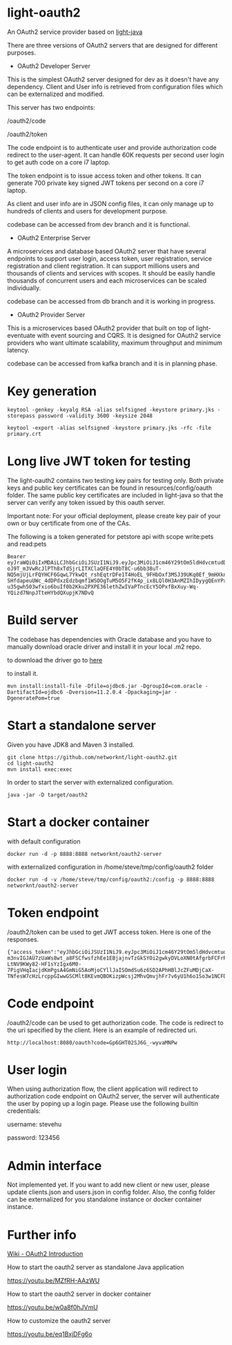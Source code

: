 # light-oauth2

An OAuth2 service provider based on [light-java](https://github.com/networknt/light-java)

There are three versions of OAuth2 servers that are designed for different purposes. 

* OAuth2 Developer Server

This is the simplest OAuth2 server designed for dev as it doesn't have any dependency. 
Client and User info is retrieved from configuration files which can be externalized
and modified. 

This server has two endpoints:

/oauth2/code      

/oauth2/token

The code endpoint is to authenticate user and provide authorization code redirect to
the user-agent. It can handle 60K requests per second user login to get auth code on
a core i7 laptop.

The token endpoint is to issue access token and other tokens. It can generate 700
private key signed JWT tokens per second on a core i7 laptop.

As client and user info are in JSON config files, it can only manage up to hundreds
of clients and users for development purpose.

codebase can be accessed from dev branch and it is functional.

* OAuth2 Enterprise Server

A microservices and database based OAuth2 server that have several endpoints to 
support user login, access token, user registration, service registration and 
client registration. It can support millions users and thousands of clients and 
services with scopes. It should be easily handle thousands of concurrent users and 
each microservices can be scaled individually.

codebase can be accessed from db branch and it is working in progress.

* OAuth2 Provider Server

This is a microservices based OAuth2 provider that built on top of light-eventuate
with event sourcing and CQRS. It is designed for OAuth2 service providers who want
ultimate scalability, maximum throughput and minimum latency.

codebase can be accessed from kafka branch and it is in planning phase.

# Key generation


```
keytool -genkey -keyalg RSA -alias selfsigned -keystore primary.jks -storepass password -validity 3600 -keysize 2048

keytool -export -alias selfsigned -keystore primary.jks -rfc -file primary.crt

```

# Long live JWT token for testing

The light-oauth2 contains two testing key pairs for testing only. Both private keys and public key certificates
can be found in resources/config/oauth folder. The same public key certificates are included in light-java so that
the server can verify any token issued by this oauth server.

Important note:
For your official deployment, please create key pair of your own or buy certificate from one of
the CAs.

The following is a token generated for petstore api with scope write:pets and read:pets

```
Bearer eyJraWQiOiIxMDAiLCJhbGciOiJSUzI1NiJ9.eyJpc3MiOiJ1cm46Y29tOm5ldHdvcmtudDpvYXV0aDI6djEiLCJhdWQiOiJ1cm46Y29tLm5ldHdvcmtudCIsImV4cCI6MTc5NDgwMDYzOSwianRpIjoiWFhlQmpJYXUwUk5ZSTl3dVF0MWxtUSIsImlhdCI6MTQ3OTQ0MDYzOSwibmJmIjoxNDc5NDQwNTE5LCJ2ZXJzaW9uIjoiMS4wIiwidXNlcl9pZCI6InN0ZXZlIiwidXNlcl90eXBlIjoiRU1QTE9ZRUUiLCJjbGllbnRfaWQiOiJmN2Q0MjM0OC1jNjQ3LTRlZmItYTUyZC00YzU3ODc0MjFlNzIiLCJzY29wZSI6WyJ3cml0ZTpwZXRzIiwicmVhZDpwZXRzIl19.f5XdkmhOoHT2lgTobqVGPp2aWUv_ItA0tqyLHC_CeMbmwzPvREqb5-oJ9T_m3VwRcJlPTh8xTdSjrLITXClaQFE4Y0bT8C-u6bb38uT-NQ5mjUjLrFQYHCF6GqwL7YkwQt_rshEqtrDFe1T4HoEL_9FHbOxf3MSJ39UKq0Ef_9mHXkn4Y-SHfdapeuUWc_4dDPdxzEdzbqmf1WSOOgTuM5O5F2fK4p_ix8LQl0H3AnMZIhIDyygQEnYPxEG-u35gwh503wfxio6buIf0b2Kku2PXPE36lethZwIVaPTncEcY5OPxfBxXuy-Wq-YQizd7NnpJTteHYbdQXupjK7NDvQ
```

# Build server

The codebase has dependencies with Oracle database and you have to manually download
oracle driver and install it in your local .m2 repo. 

to download the driver go to [here](http://www.oracle.com/technetwork/database/enterprise-edition/jdbc-112010-090769.html)

to install it.

```
mvn install:install-file -Dfile=ojdbc6.jar -DgroupId=com.oracle -DartifactId=ojdbc6 -Dversion=11.2.0.4 -Dpackaging=jar -DgeneratePom=true
```


# Start a standalone server

Given you have JDK8 and Maven 3 installed.

```
git clone https://github.com/networknt/light-oauth2.git
cd light-oauth2
mvn install exec:exec

```

In order to start the server with externalized configuration.

```
java -jar -D target/oauth2
```

# Start a docker container

with default configuration

```
docker run -d -p 8888:8888 networknt/oauth2-server
```

with externalized configuration in /home/steve/tmp/config/oauth2 folder
```
docker run -d -v /home/steve/tmp/config/oauth2:/config -p 8888:8888 networknt/oauth2-server
```

# Token endpoint
/oauth2/token can be used to get JWT access token. Here is one of the responses.


```
{"access_token":"eyJhbGciOiJSUzI1NiJ9.eyJpc3MiOiJ1cm46Y29tOm5ldHdvcmtudDpvYXV0aDI6djEiLCJhdWQiOiJ1cm46Y29tLm5ldHdvcmtudCIsImV4cCI6MTQ3MjgzNTE0NiwianRpIjoidko5NnZVWFVoTmd3a29OWkhHWnZHdyIsImlhdCI6MTQ3MjgzNDU0NiwibmJmIjoxNDcyODM0NDI2LCJ2ZXJzaW9uIjoiMS4wIiwidXNlcl9pZCI6InN0ZXZlIiwidXNlcl90eXBlIjoiRU1QTE9ZRUUiLCJjbGllbnRfaWQiOiJhYWFhYWFhYS0xMjM0LTEyMzQtMTIzNC1iYmJiYmJiYiIsInNjb3BlIjpbImFwaS5yIiwiYXBpLnciXX0.ZAIUYASDUO_4g9hmWFNYy4Zg1oDg-m3nvIGJAU7zUaWs8wt_a8FSCfwsfzhEe1EBjajnvTzGkSYOi2gwkyDVLoXN0tAfgrbFCFrR-LtNV9KWy82-HF1sYzIgx6M0-7PigVHqIacjdKmPgsA4GmNiG5AoMjoCYllJaISOmdSu6z6SD2APhHBlJcZFuMDjCaX-TNfesW7cHzLrcppGIwwGSCMlt8KEvmQBOKizpWcsj2MhvQmvjhFr7v6yU1h6o1So3w1NCFDK421Qwx4Pcbew912dJ9dOOOdQ4IbmI3757VF88QeJbI8SgjzlMX3t6KPLtyBkGs9geAU40Ui7pjzROQ"}
```


# Code endpoint
/oauth2/code can be used to get authorization code. The code is redirect to the uri specified by the
client. Here is an example of redirected uri.

```
http://localhost:8080/oauth?code=Gp6GHT02SJ6G_-wyvaMNPw
```

# User login

When using authorization flow, the client application will redirect to authorization code endpoint on
OAuth2 server, the server will authenticate the user by poping up a login page. Please use the
following builtin credentials:

username: stevehu

password: 123456


# Admin interface

Not implemented yet. If you want to add new client or new user, please update clients.json and users.json
in config folder. Also, the config folder can be externalized for you standalone instance or docker
container instance.

# Further info

[Wiki - OAuth2 Introduction](https://github.com/networknt/light-oauth2/wiki/OAuth2-Introduction)


How to start the oauth2 server as standalone Java application

https://youtu.be/MZfRH-AAzWU

How to start the oauth2 server in docker container

https://youtu.be/w0a8f0hJVmU

How to customize the oauth2 server

https://youtu.be/eq1BxjDFg6o

